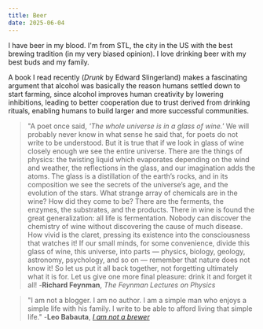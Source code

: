 ```yaml
---
title: Beer
date: 2025-06-04
---
```

I have beer in my blood. I'm from STL, the city in the US with the best brewing tradition (in my very biased opinion). I love drinking beer with my best buds and my family.

A book I read recently (*Drunk* by Edward Slingerland) makes a fascinating argument that alcohol was basically the reason humans settled down to start farming, since alcohol improves human creativity by lowering inhibitions, leading to better cooperation due to trust derived from drinking rituals, enabling humans to build larger and more successful communities.

> "A poet once said, *'The whole universe is in a glass of wine.'* We will probably never know in what sense he said that, for poets do not write to be understood. But it is true that if we look in glass of wine closely enough we see the entire universe. There are the things of physics: the twisting liquid which evaporates depending on the wind and weather, the reflections in the glass, and our imagination adds the atoms. The glass is a distillation of the earth’s rocks, and in its composition we see the secrets of the universe’s age, and the evolution of the stars. What strange array of chemicals are in the wine? How did they come to be? There are the ferments, the enzymes, the substrates, and the products. There in wine is found the great generalization: all life is fermentation. Nobody can discover the chemistry of wine without discovering the cause of much disease. How vivid is the claret, pressing its existence into the consciousness that watches it! If our small minds, for some convenience, divide this glass of wine, this universe, into parts — physics, biology, geology, astronomy, psychology, and so on — remember that nature does not know it! So let us put it all back together, not forgetting ultimately what it is for. Let us give one more final pleasure: drink it and forget it all!
> -**Richard Feynman**, *The Feynman Lectures on Physics*

> "I am not a blogger. I am no author. I am a simple man who enjoys a simple life with his family. I write to be able to afford living that simple life."
> -**Leo Babauta**, [*I am not a brewer*](https://mnmlist.com/brew/)
